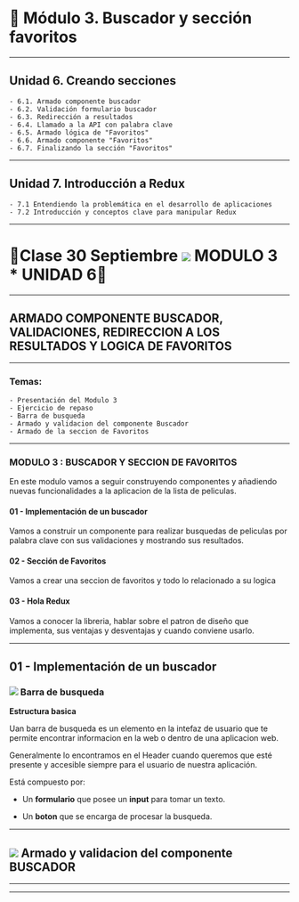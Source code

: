 # :star2: Módulo 3. Buscador y sección favoritos

---

## Unidad 6. Creando secciones
```
- 6.1. Armado componente buscador
- 6.2. Validación formulario buscador
- 6.3. Redirección a resultados
- 6.4. Llamado a la API con palabra clave
- 6.5. Armado lógica de "Favoritos"
- 6.6. Armado componente "Favoritos" 
- 6.7. Finalizando la sección "Favoritos"
```

---

## Unidad 7. Introducción a Redux
```
- 7.1 Entendiendo la problemática en el desarrollo de aplicaciones
- 7.2 Introducción y conceptos clave para manipular Redux
```

---

# :star2:Clase 30 Septiembre <img src="https://img.icons8.com/clouds/40/000000/react.png"/> MODULO 3 * UNIDAD 6:star2: 

---

## ARMADO COMPONENTE BUSCADOR, VALIDACIONES, REDIRECCION A LOS RESULTADOS Y LOGICA DE FAVORITOS

---

### Temas:

```
- Presentación del Modulo 3
- Ejercicio de repaso
- Barra de busqueda
- Armado y validacion del componente Buscador
- Armado de la seccion de Favoritos
```

---

### MODULO 3 : BUSCADOR Y SECCION DE FAVORITOS

En este modulo vamos a seguir construyendo componentes y añadiendo nuevas funcionalidades a la aplicacion de la lista de peliculas.

#### 01 - Implementación de un buscador

Vamos a construir un componente para realizar busquedas de peliculas por palabra clave con sus validaciones y mostrando sus resultados.


#### 02 - Sección de Favoritos

Vamos a crear una seccion de favoritos y todo lo relacionado a su logica


#### 03 - Hola Redux

Vamos a conocer la libreria, hablar sobre el patron de diseño que implementa, sus ventajas y desventajas y cuando conviene usarlo.

---

## 01 - Implementación de un buscador

### <img src="https://img.icons8.com/external-others-zufarizal-robiyanto/40/000000/external-lup-mutualiz-ui-essential-others-zufarizal-robiyanto.png"/> Barra de busqueda

**Estructura basica**

Uan barra de busqueda es un elemento en la intefaz de usuario que te permite encontrar informacion en la web o dentro de una aplicacion web.

Generalmente lo encontramos en el Header cuando queremos que esté presente y accesible siempre para el usuario de nuestra aplicación.

Está compuesto por:

- Un **formulario** que posee un **input** para tomar un texto.

- Un **boton** que se encarga de procesar la busqueda.

---

## <img src="https://img.icons8.com/color/40/000000/search--v1.png"/> Armado y validacion del componente BUSCADOR



---
---
